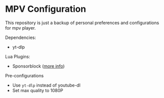 
MPV Configuration
=================

This repository is just a backup of personal preferences and configurations for mpv player.

Dependencies:
* yt-dlp

Lua Plugins:
* Sponsorblock ([more info](https://github.com/po5/mpv_sponsorblock))

Pre-configurations
* Use `yt-dlp` instead of youtube-dl
* Set max quality to 1080P
